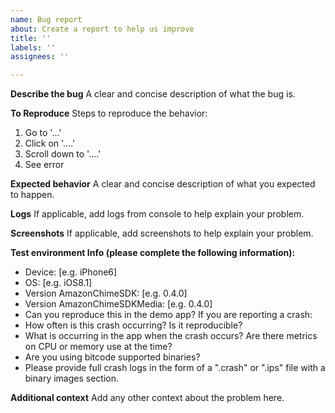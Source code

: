 ```yaml
---
name: Bug report
about: Create a report to help us improve
title: ''
labels: ''
assignees: ''

---
```


**Describe the bug**
A clear and concise description of what the bug is.

**To Reproduce**
Steps to reproduce the behavior:
1. Go to '...'
2. Click on '....'
3. Scroll down to '....'
4. See error

**Expected behavior**
A clear and concise description of what you expected to happen.

**Logs**
If applicable, add logs from console to help explain your problem.

**Screenshots**
If applicable, add screenshots to help explain your problem.

**Test environment Info (please complete the following information):**
 - Device: [e.g. iPhone6]
 - OS: [e.g. iOS8.1]
 - Version AmazonChimeSDK: [e.g. 0.4.0]
 - Version AmazonChimeSDKMedia: [e.g. 0.4.0]
 - Can you reproduce this in the demo app?
If you are reporting a crash:
 - How often is this crash occurring? Is it reproducible?
 - What is occurring in the app when the crash occurs? Are there metrics on CPU or memory use at the time?
 - Are you using bitcode supported binaries?
 - Please provide full crash logs in the form of a ".crash" or ".ips" file with a binary images section.

**Additional context**
Add any other context about the problem here.
